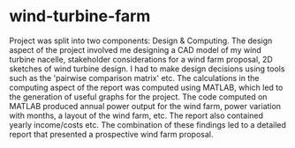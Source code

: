 # wind-turbine-farm

Project was split into two components: Design & Computing.
The design aspect of the project involved me designing a CAD model of my wind turbine nacelle, stakeholder considerations for a wind farm proposal, 2D sketches of wind turbine design.
I had to make design decisions using tools such as the 'pairwise comparison matrix' etc.
The calculations in the computing aspect of the report was computed using MATLAB, which led to the generation of useful graphs for the project.
The code computed on MATLAB produced annual power output for the wind farm, power variation with months, a layout of the wind farm, etc.
The report also contained yearly income/costs etc.
The combination of these findings led to a detailed report that presented a prospective wind farm proposal.
